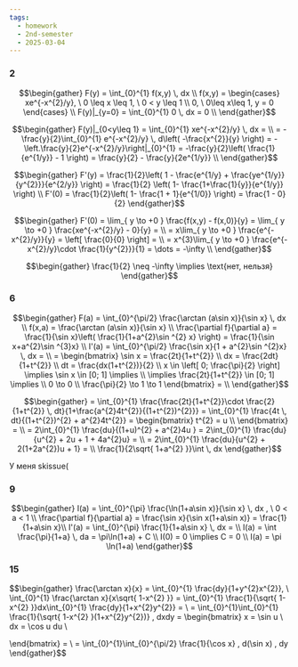 ```yaml
---
tags:
  - homework
  - 2nd-semester
  - 2025-03-04
---
```


### 2

$$\begin{gather}
F(y) = \int_{0}^{1} f(x,y) \, dx \\
f(x,y) = \begin{cases}
xe^{-x^{2}/y}, \ 0 \leq x \leq 1, \ 0 < y \leq 1 \\
0, \ 0\leq x\leq 1, y = 0
\end{cases} \\
F(y)|_{y=0} = \int_{0}^{1} 0 \, dx = 0 \\
\end{gather}$$

$$\begin{gather}
F(y)|_{0<y\leq 1} = \int_{0}^{1} xe^{-x^{2}/y} \, dx = \\
= -\frac{y}{2}\int_{0}^{1} e^{-x^{2}/y} \, d\left( -\frac{x^{2}}{y} \right) = -\left.\frac{y}{2}e^{-x^{2}/y}\right|_{0}^{1} = -\frac{y}{2}\left( \frac{1}{e^{1/y}} - 1 \right) = \frac{y}{2} - \frac{y}{2e^{1/y}} \\
\end{gather}$$

$$\begin{gather}
F'(y) = \frac{1}{2}\left( 1 - \frac{e^{1/y} + \frac{ye^{1/y}}{y^{2}}}{e^{2/y}} \right) = \frac{1}{2} \left( 1- \frac{1+\frac{1}{y}}{e^{1/y}} \right) \\
F'(0) = \frac{1}{2}\left( 1- \frac{1 + 1}{e^{1/0}} \right)  = \frac{1 - 0}{2}
\end{gather}$$

$$\begin{gather}
F'(0) = \lim_{ y \to +0 } \frac{f(x,y) - f(x,0)}{y} = \lim_{ y \to +0 } \frac{xe^{-x^{2}/y} - 0}{y} = \\
= x\lim_{ y \to +0 }  \frac{e^{-x^{2}/y}}{y} = \left[ \frac{0}{0} \right] = \\
= x^{3}\lim_{ y \to +0 } \frac{e^{-x^{2}/y}\cdot \frac{1}{y^{2}}}{1} = \dots = -\infty \\
\end{gather}$$

$$\begin{gather}
\frac{1}{2} \neq -\infty \implies \text{нет, нельзя}
\end{gather}$$

### 6

$$\begin{gather}
F(a) = \int_{0}^{\pi/2} \frac{\arctan (a\sin x)}{\sin x} \, dx \\
f(x,a) = \frac{\arctan (a\sin x)}{\sin x} \\
\frac{\partial f}{\partial a} = \frac{1}{\sin x}\left( \frac{1}{1+a^{2}\sin ^{2} x} \right) = \frac{1}{\sin x+a^{2}\sin ^{3}x} \\
I'(a) = \int_{0}^{\pi/2} \frac{\sin x}{1 + a^{2}\sin ^{2}x} \, dx  = \\
= \begin{bmatrix}
\sin x = \frac{2t}{1+t^{2}} \\
dx = \frac{2dt}{1+t^{2}} \\
dt = \frac{dx(1+t^{2})}{2} \\
x \in \left[ 0; \frac{\pi}{2} \right] \implies \sin x \in [0; 1] \implies \\
\implies \frac{2t}{1+t^{2}} \in [0; 1] \implies \\
0 \to 0 \\
\frac{\pi}{2} \to 1 \to 1
\end{bmatrix} = \\
\end{gather}$$

$$\begin{gather}
= \int_{0}^{1} \frac{\frac{2t}{1+t^{2}}\cdot \frac{2}{1+t^{2}} \, dt}{1+\frac{a^{2}4t^{2}}{(1+t^{2})^{2}}} = \int_{0}^{1} \frac{4t \, dt}{(1+t^{2})^{2} + a^{2}4t^{2}} = \begin{bmatrix}
t^{2} = u \\
\end{bmatrix} = \\
= 2\int_{0}^{1} \frac{du}{(1+u)^{2} + a^{2}4u } = 2\int_{0}^{1} \frac{du}{u^{2} + 2u + 1 + 4a^{2}u} = \\
= 2\int_{0}^{1} \frac{du}{u^{2} + 2(1+2a^{2})u + 1} = \\
\frac{1}{2\sqrt{ 1+a^{2} }}\int  \, dx 
\end{gather}$$

У меня skissue(

### 9

$$\begin{gather}
I(a) = \int_{0}^{\pi} \frac{\ln(1+a\sin x)}{\sin x} \, dx , \ 0 < a < 1 \\
\frac{\partial f}{\partial a} = \frac{\sin x}{\sin x(1+a\sin x)}  = \frac{1}{1+a\sin x}\\
I'(a) = \int_{0}^{\pi} \frac{1}{1+a\sin x} \, dx  =   \\
I(a) = \int \frac{\pi}{1+a} \, da = \pi\ln(1+a) + C \\
I(0) = 0 \implies C = 0 \\
I(a) = \pi \ln(1+a)
\end{gather}$$

### 15

$$\begin{gather}
\frac{\arctan x}{x} = \int_{0}^{1} \frac{dy}{1+y^{2}x^{2}}, \\
\int_{0}^{1} \frac{\arctan x}{x\sqrt{ 1-x^{2} }} = \int_{0}^{1} \frac{1}{\sqrt{ 1-x^{2} }}dx\int_{0}^{1} \frac{dy}{1+x^{2}y^{2}} = \\
= \int_{0}^{1}\int_{0}^{1} \frac{1}{\sqrt{ 1-x^{2} }(1+x^{2}y^{2})} \, dxdy = \begin{bmatrix}
x = \sin u \\
dx = \cos u du \\

\end{bmatrix} = \\
= \int_{0}^{1}\int_{0}^{\pi/2} \frac{1}{\cos x} \, d(\sin x) \, dy
\end{gather}$$